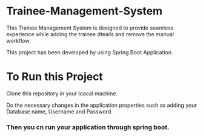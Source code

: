 # Trainee-Management-System

This Trainee Management System is designed to provide seamless experience while adding the trainee dteails and remove the manual workflow.

This project has been developed by using Spring Boot Application.

# To Run this Project
Clone this repository in your loacal machine.

Do the necessary changes in the application properties such as adding your Database name, Username and Password.

### Then you cn run your application through spring boot.
